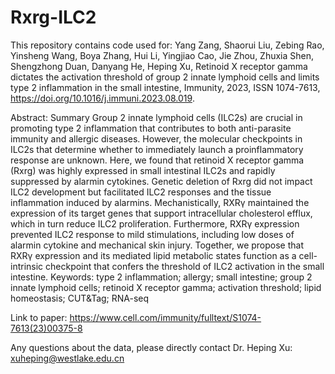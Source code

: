 # Rxrg-ILC2
    
This repository contains code used for:   Yang Zang, Shaorui Liu, Zebing Rao, Yinsheng Wang, Boya Zhang, Hui Li, Yingjiao Cao, Jie Zhou, Zhuxia Shen, Shengzhong Duan, Danyang He, Heping Xu,
Retinoid X receptor gamma dictates the activation threshold of group 2 innate lymphoid cells and limits type 2 inflammation in the small intestine,
Immunity, 2023, ISSN 1074-7613, https://doi.org/10.1016/j.immuni.2023.08.019.

Abstract: Summary
Group 2 innate lymphoid cells (ILC2s) are crucial in promoting type 2 inflammation that contributes to both anti-parasite immunity and allergic diseases. However, the molecular checkpoints in ILC2s that determine whether to immediately launch a proinflammatory response are unknown. Here, we found that retinoid X receptor gamma (Rxrg) was highly expressed in small intestinal ILC2s and rapidly suppressed by alarmin cytokines. Genetic deletion of Rxrg did not impact ILC2 development but facilitated ILC2 responses and the tissue inflammation induced by alarmins. Mechanistically, RXRγ maintained the expression of its target genes that support intracellular cholesterol efflux, which in turn reduce ILC2 proliferation. Furthermore, RXRγ expression prevented ILC2 response to mild stimulations, including low doses of alarmin cytokine and mechanical skin injury. Together, we propose that RXRγ expression and its mediated lipid metabolic states function as a cell-intrinsic checkpoint that confers the threshold of ILC2 activation in the small intestine.
Keywords: type 2 inflammation; allergy; small intestine; group 2 innate lymphoid cells; retinoid X receptor gamma; activation threshold; lipid homeostasis; CUT&Tag; RNA-seq


Link to paper: https://www.cell.com/immunity/fulltext/S1074-7613(23)00375-8  

Any questions about the data, please directly contact Dr. Heping Xu: xuheping@westlake.edu.cn  
